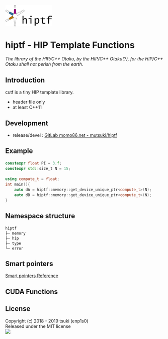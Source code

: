 <img src="./docs/hiptf-logo.png" width="150">


# hiptf - HIP Template Functions
*The library of the HIP/C++ Otaku, by the HIP/C++ Otaku(?), for the HIP/C++ Otaku shall not perish from the earth.*

## Introduction
cutf is a tiny HIP template library.

- header file only
- at least C++11

## Development
- release/devel : [GitLab momo86.net - mutsuki/hiptf](https://gitlab.momo86.net/mutsuki/hiptf)

## Example
```cpp
constexpr float PI = 3.f;
constexpr std::size_t N = 15;

using compute_t = float;
int main(){
	auto dA = hiptf::memory::get_device_unique_ptr<compute_t>(N);
	auto dB = hiptf::memory::get_device_unique_ptr<compute_t>(N);
}
```

## Namespace structure
```
hiptf
├─ memory
├─ hip
├─ type
└─ error
```

## Smart pointers
[Smart pointers Reference](./docs/smart_ptr.md)

## CUDA Functions

## License
Copyright (c) 2018 - 2019 tsuki (enp1s0)  
Released under the MIT license  
<img src="http://momo86.net/ipsolab.svg" width="120">
